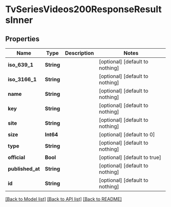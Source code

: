 # TvSeriesVideos200ResponseResultsInner


## Properties
Name | Type | Description | Notes
------------ | ------------- | ------------- | -------------
**iso_639_1** | **String** |  | [optional] [default to nothing]
**iso_3166_1** | **String** |  | [optional] [default to nothing]
**name** | **String** |  | [optional] [default to nothing]
**key** | **String** |  | [optional] [default to nothing]
**site** | **String** |  | [optional] [default to nothing]
**size** | **Int64** |  | [optional] [default to 0]
**type** | **String** |  | [optional] [default to nothing]
**official** | **Bool** |  | [optional] [default to true]
**published_at** | **String** |  | [optional] [default to nothing]
**id** | **String** |  | [optional] [default to nothing]


[[Back to Model list]](../README.md#models) [[Back to API list]](../README.md#api-endpoints) [[Back to README]](../README.md)


